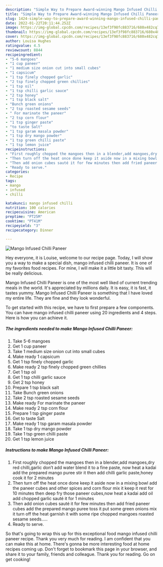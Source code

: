 ```yaml
---
description: "Simple Way to Prepare Award-winning Mango Infused Chilli Paneer"
title: "Simple Way to Prepare Award-winning Mango Infused Chilli Paneer"
slug: 1424-simple-way-to-prepare-award-winning-mango-infused-chilli-paneer
date: 2022-01-22T20:11:44.252Z
image: https://img-global.cpcdn.com/recipes/13ef3f98fc883716/680x482cq70/mango-infused-chilli-paneer-recipe-main-photo.jpg
thumbnail: https://img-global.cpcdn.com/recipes/13ef3f98fc883716/680x482cq70/mango-infused-chilli-paneer-recipe-main-photo.jpg
cover: https://img-global.cpcdn.com/recipes/13ef3f98fc883716/680x482cq70/mango-infused-chilli-paneer-recipe-main-photo.jpg
author: Louisa Hughes
ratingvalue: 4.5
reviewcount: 8844
recipeingredient:
- "5-6 mangoes"
- "1 cup paneer"
- "1 medium size onion cut into small cubes"
- "1 capsicum"
- "1 tsp finely chopped garlic"
- "2 tsp finely chopped green chillies"
- "1 tsp oil"
- "1 tsp chilli garlic sauce"
- "2 tsp honey"
- "1 tsp black salt"
- "Bunch green onions"
- "2 tsp roasted sesame seeds"
- " For marinate the paneer"
- "2 tsp corn flour"
- "1 tsp ginger paste"
- "to taste Salt"
- "1 tsp garam masala powder"
- "1 tsp dry mango powder"
- "1 tsp green chilli paste"
- "1 tsp lemon juice"
recipeinstructions:
- "First roughly chopped the mangoes then in a blender,add mangoes,dry red chilli,garlic don’t add water blend it to a fine paste, now heat a kadai add the prepared mango puree stir it then add chilli garlic paste,honey cook it for 2 minutes"
- "Then turn off the heat once done keep it aside now in a mixing bowl add the paneer cubes and other spices and corn flour mix it keep it rest for 10 minutes then deep fry those paneer cubes,now heat a kadai add oil add chopped garlic sauté it for 1 minutes"
- "Then add onion cubes sauté it for few minutes then add fried paneer cubes add the prepared mango puree toss it put some green onions mix it turn off the heat garnish it with some ripe chopped mangoes roasted sesame seeds....."
- "Ready to serve."
categories:
- Recipe
tags:
- mango
- infused
- chilli

katakunci: mango infused chilli 
nutrition: 100 calories
recipecuisine: American
preptime: "PT25M"
cooktime: "PT41M"
recipeyield: "3"
recipecategory: Dinner

---
```



![Mango Infused Chilli Paneer](https://img-global.cpcdn.com/recipes/13ef3f98fc883716/680x482cq70/mango-infused-chilli-paneer-recipe-main-photo.jpg)

Hey everyone, it is Louise, welcome to our recipe page. Today, I will show you a way to make a special dish, mango infused chilli paneer. It is one of my favorites food recipes. For mine, I will make it a little bit tasty. This will be really delicious.

Mango Infused Chilli Paneer is one of the most well liked of current trending meals in the world. It's appreciated by millions daily. It is easy, it is fast, it tastes yummy. Mango Infused Chilli Paneer is something that I have loved my entire life. They are fine and they look wonderful.




To get started with this recipe, we have to first prepare a few components. You can have mango infused chilli paneer using 20 ingredients and 4 steps. Here is how you can achieve it.

<!--inarticleads1-->

##### The ingredients needed to make Mango Infused Chilli Paneer:

1. Take 5-6 mangoes
1. Get 1 cup paneer
1. Take 1 medium size onion cut into small cubes
1. Make ready 1 capsicum
1. Get 1 tsp finely chopped garlic
1. Make ready 2 tsp finely chopped green chillies
1. Get 1 tsp oil
1. Get 1 tsp chilli garlic sauce
1. Get 2 tsp honey
1. Prepare 1 tsp black salt
1. Take Bunch green onions
1. Take 2 tsp roasted sesame seeds
1. Make ready  For marinate the paneer
1. Make ready 2 tsp corn flour
1. Prepare 1 tsp ginger paste
1. Get to taste Salt
1. Make ready 1 tsp garam masala powder
1. Take 1 tsp dry mango powder
1. Take 1 tsp green chilli paste
1. Get 1 tsp lemon juice




<!--inarticleads2-->

##### Instructions to make Mango Infused Chilli Paneer:

1. First roughly chopped the mangoes then in a blender,add mangoes,dry red chilli,garlic don’t add water blend it to a fine paste, now heat a kadai add the prepared mango puree stir it then add chilli garlic paste,honey cook it for 2 minutes
1. Then turn off the heat once done keep it aside now in a mixing bowl add the paneer cubes and other spices and corn flour mix it keep it rest for 10 minutes then deep fry those paneer cubes,now heat a kadai add oil add chopped garlic sauté it for 1 minutes
1. Then add onion cubes sauté it for few minutes then add fried paneer cubes add the prepared mango puree toss it put some green onions mix it turn off the heat garnish it with some ripe chopped mangoes roasted sesame seeds.....
1. Ready to serve.




So that's going to wrap this up for this exceptional food mango infused chilli paneer recipe. Thank you very much for reading. I am confident that you can make this at home. There's gonna be more interesting food at home recipes coming up. Don't forget to bookmark this page in your browser, and share it to your family, friends and colleague. Thank you for reading. Go on get cooking!
